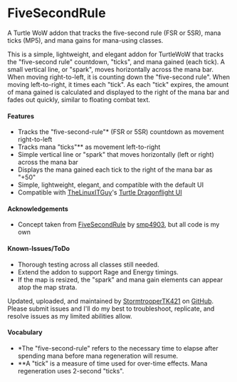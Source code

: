 # FiveSecondRule
A Turtle WoW addon that tracks the five-second rule (FSR or 5SR), mana ticks (MP5), and mana gains for mana-using classes.

This is a simple, lightweight, and elegant addon for TurtleWoW that tracks the "five-second rule" countdown, "ticks", and mana gained (each tick). A small vertical line, or "spark", moves horizontally across the mana bar. When moving right-to-left, it is counting down the "five-second rule". When moving left-to-right, it times each "tick". As each "tick" expires, the amount of mana gained is calculated and displayed to the right of the mana bar and fades out quickly, similar to floating combat text.

<h4>Features</h4>

- Tracks the "five-second-rule"* (FSR or 5SR) countdown as movement right-to-left
- Tracks mana "ticks"** as movement left-to-right
- Simple vertical line or "spark" that moves horizontally (left or right) across the mana bar
- Displays the mana gained each tick to the right of the mana bar as "+50"
- Simple, lightweight, elegant, and compatible with the default UI
- Compatible with [TheLinuxITGuy](https://github.com/TheLinuxITGuy)'s [Turtle Dragonflight UI](https://github.com/TheLinuxITGuy/Turtle-Dragonflight)

<h4>Acknowledgements</h4>

- Concept taken from [FiveSecondRule](https://github.com/smp4903/FiveSecondRule) by [smp4903](https://github.com/smp4903), but all code is my own

<h4>Known-Issues/ToDo</h4>

- Thorough testing across all classes still needed.
- Extend the addon to support Rage and Energy timings.
- If the map is resized, the "spark" and mana gain elements can appear atop the map strata.

Updated, uploaded, and maintained by [StormtrooperTK421](https://discordapp.com/users/237746068844969994) on [GitHub](https://github.com/DustinChecketts/FiveSecondRule).
Please submit issues and I'll do my best to troubleshoot, replicate, and resolve issues as my limited abilities allow.

<h4>Vocabulary</h4>

- *The "five-second-rule" refers to the necessary time to elapse after spending mana before mana regeneration will resume.
- **A "tick" is a measure of time used for over-time effects. Mana regeneration uses 2-second "ticks".
